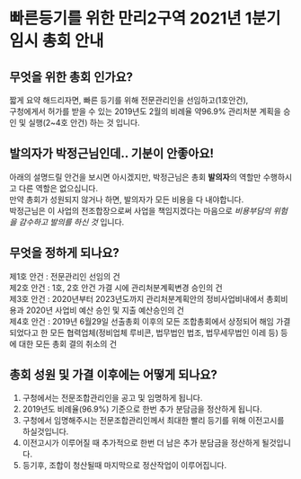 # 빠른등기를 위한 만리2구역 2021년 1분기 임시 총회 안내

## 무엇을 위한 총회 인가요?
짧게 요약 해드리자면, 빠른 등기를 위해 전문관리인을 선임하고(1호안건),  
구청에게서 허가를 받을 수 있는 2019년도 2월의 비례율 약96.9% 관리처분 계획을 승인 및 실행(2~4호 안건) 하는 것 입니다.  

## 발의자가 박정근님인데.. 기분이 안좋아요!
아래의 설명드릴 안건을 보시면 아시겠지만, 박정근님은 총회 **발의자**의 역할만 수행하시고 다른 역할은 없으십니다.  
만약 총회가 성원되지 않거나 하면, 발의자가 모든 비용을 다 내야합니다.  
박정근님은 이 사업의 전조합장으로써 사업을 책임지겠다는 마음으로 *비용부담의 위험을 감수하고 발의를 하신 것* 입니다.  

## 무엇을 정하게 되나요?
제1호 안건 : 전문관리인 선임의 건  
제2호 안건 : 1호, 2호 안건 가결 시에 관리처분계획변경 승인의 건  
제3호 안건 : 2020년부터 2023년도까지 관리처분계획안의 정비사업비내에서 총회비용과 2020년 사업비 예산 승인 및 지출 예산승인의 건  
제4호 안건 : 2019년 6월29일 선출총회 이후의 모든 조합총회에서 상정되어 해임 가결되었다고 한 모든 협력업체(정비업체 루비콘, 법무법인 법조, 법무세무법인 이레 등) 등에 대한 모든 총회 결의 취소의 건  

## 총회 성원 및 가결 이후에는 어떻게 되나요?
1. 구청에서는 전문조합관리인을 공고 및 임명하게 됩니다.  
2. 2019년도 비례율(96.9%) 기준으로 한번 추가 분담금을 정산하게 됩니다.
3. 구청에서 임명해주시는 전문조합관리인께서 최대한 빨리 등기를 위해 이전고시를 하실것입니다.
4. 이전고시가 이루어질 때 추가적으로 한번 더 남은 추가 분담금을 정산하게 될것입니다.
5. 등기후, 조합이 청산될때 마지막으로 정산작업이 이루어집니다.
